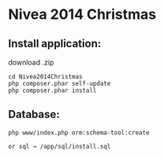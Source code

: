 Nivea 2014 Christmas
====================

Install application:
-------

download .zip

    cd Nivea2014Christmas
    php composer.phar self-update
    php composer.phar install

Database:
--------

	php www/index.php orm:schema-tool:create

	or sql → /app/sql/install.sql
